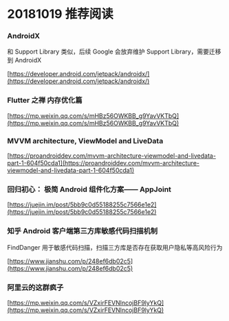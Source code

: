 # 20181019 推荐阅读

### AndroidX

和 Support Library 类似，后续 Google 会放弃维护 Support Library，需要迁移到 AndroidX

[https://developer.android.com/jetpack/androidx/](https://developer.android.com/jetpack/androidx/)

### Flutter 之禅 内存优化篇

[https://mp.weixin.qq.com/s/mHBz56OWKBB_g9YavVKTbQ](https://mp.weixin.qq.com/s/mHBz56OWKBB_g9YavVKTbQ)

### MVVM architecture, ViewModel and LiveData

[https://proandroiddev.com/mvvm-architecture-viewmodel-and-livedata-part-1-604f50cda1](https://proandroiddev.com/mvvm-architecture-viewmodel-and-livedata-part-1-604f50cda1)

### 回归初心： 极简 Android 组件化方案—— AppJoint

[https://juejin.im/post/5bb9c0d55188255c7566e1e2](https://juejin.im/post/5bb9c0d55188255c7566e1e2)

### 知乎 Android 客户端第三方库敏感代码扫描机制

FindDanger 用于敏感代码扫描，扫描三方库是否存在获取用户隐私等高风险行为

[https://www.jianshu.com/p/248ef6db02c5](https://www.jianshu.com/p/248ef6db02c5)

### 阿里云的这群疯子

[https://mp.weixin.qq.com/s/VZxirFEVNlncojBF9lyYkQ](https://mp.weixin.qq.com/s/VZxirFEVNlncojBF9lyYkQ)